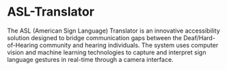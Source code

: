 # ASL-Translator
The ASL (American Sign Language) Translator is an innovative accessibility solution designed to bridge communication gaps between the Deaf/Hard-of-Hearing community and hearing individuals. The system uses computer vision and machine learning technologies to capture and interpret sign language gestures in real-time through a camera interface.
